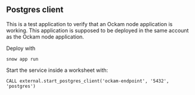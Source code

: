 ## Postgres client

This is a test application to verify that an Ockam node application is working. This application is
supposed to be deployed in the same account as the Ockam node application.

Deploy with

```shell
snow app run
```

Start the service inside a worksheet with:

```sqlite-sql
CALL external.start_postgres_client('ockam-endpoint', '5432', 'postgres')
```
